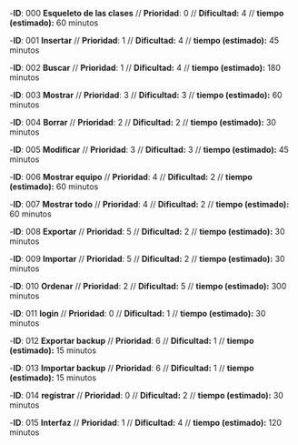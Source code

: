 
-**ID**: 000 **Esqueleto de las clases** // **Prioridad**: 0 // **Dificultad:** 4 // **tiempo (estimado):** 60 minutos

-**ID**: 001 **Insertar** // **Prioridad**: 1 // **Dificultad:** 4 // **tiempo (estimado):** 45 minutos

-**ID**: 002 **Buscar** // **Prioridad**: 1 // **Dificultad:** 4 // **tiempo (estimado):** 180 minutos

-**ID**: 003 **Mostrar** // **Prioridad**: 3 // **Dificultad:** 3 // **tiempo (estimado):** 60 minutos

-**ID**: 004 **Borrar** // **Prioridad**: 2 // **Dificultad:** 2 // **tiempo (estimado):** 30 minutos

-**ID**: 005 **Modificar** // **Prioridad**: 3 // **Dificultad:** 3 // **tiempo (estimado):** 45 minutos

-**ID**: 006 **Mostrar equipo** // **Prioridad**: 4 // **Dificultad:** 2 // **tiempo (estimado):** 60 minutos

-**ID**: 007 **Mostrar todo** // **Prioridad**: 4 // **Dificultad:** 2 // **tiempo (estimado):** 60 minutos

-**ID**: 008 **Exportar** // **Prioridad**: 5 // **Dificultad:** 2 // **tiempo (estimado):** 30 minutos

-**ID**: 009 **Importar** // **Prioridad**: 5 // **Dificultad:** 2 // **tiempo (estimado):** 30 minutos

-**ID**: 010 **Ordenar** // **Prioridad**: 2 // **Dificultad:** 5 // **tiempo (estimado):** 300 minutos

-**ID**: 011 **login** // **Prioridad**: 0 // **Dificultad:** 1 // **tiempo (estimado):** 30 minutos

-**ID**: 012 **Exportar backup** // **Prioridad**: 6 // **Dificultad:** 1 // **tiempo (estimado):** 15 minutos

-**ID**: 013 **Importar backup** // **Prioridad**: 6 // **Dificultad:** 1 // **tiempo (estimado):** 15 minutos

-**ID**: 014 **registrar** // **Prioridad**: 0 // **Dificultad:** 2 // **tiempo (estimado):** 30 minutos

-**ID**: 015 **Interfaz** // **Prioridad**: 1 // **Dificultad:** 4 // **tiempo (estimado):** 120 minutos
